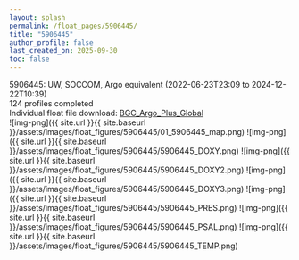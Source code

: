 ```yaml
---
layout: splash
permalink: /float_pages/5906445/
title: "5906445"
author_profile: false
last_created_on: 2025-09-30
toc: false
---
```

 
5906445: UW, SOCCOM, Argo equivalent (2022-06-23T23:09 to 2024-12-22T10:39)\
124 profiles completed\
Individual float file download: [BGC_Argo_Plus_Global](https://ftp.soest.hawaii.edu/bgc_argo_plus/Individual_Floats/outliers_removed/5906445_Sprof_processed.nc)\
![img-png]({{ site.url }}{{ site.baseurl }}/assets/images/float_figures/5906445/01_5906445_map.png)
![img-png]({{ site.url }}{{ site.baseurl }}/assets/images/float_figures/5906445/5906445_DOXY.png)
![img-png]({{ site.url }}{{ site.baseurl }}/assets/images/float_figures/5906445/5906445_DOXY2.png)
![img-png]({{ site.url }}{{ site.baseurl }}/assets/images/float_figures/5906445/5906445_DOXY3.png)
![img-png]({{ site.url }}{{ site.baseurl }}/assets/images/float_figures/5906445/5906445_PRES.png)
![img-png]({{ site.url }}{{ site.baseurl }}/assets/images/float_figures/5906445/5906445_PSAL.png)
![img-png]({{ site.url }}{{ site.baseurl }}/assets/images/float_figures/5906445/5906445_TEMP.png)
